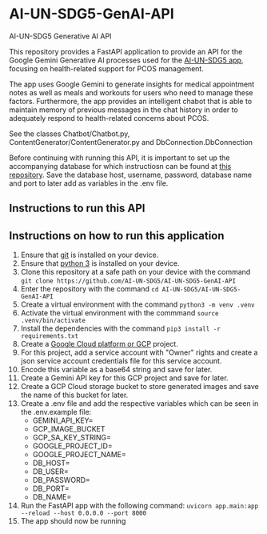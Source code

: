 # AI-UN-SDG5-GenAI-API
AI-UN-SDG5 Generative AI API

This repository provides a FastAPI application to provide an API for the Google Gemini Generative AI processes used for the [AI-UN-SDG5 app](https://github.com/AI-UN-SDG5/AI-UN-SDG5-App), focusing on health-related support for PCOS management.

The app uses Google Gemini to generate insights for medical appointment notes as well as meals and workouts for users who need to manage these factors. Furthermore, the app provides an intelligent chabot that is able to maintain memory of previous messages in the chat history in order to adequately respond to health-related concerns about PCOS.

See the classes Chatbot/Chatbot.py, ContentGenerator/ContentGenerator.py and DbConnection.DbConnection

Before continuing with running this API, it is important to set up the accompanying database for which instructiosn can be found at [this repository](https://github.com/AI-UN-SDG5/AI-UN-SDG5_Data_Preparation). Save the database host, username, password, database name and port to later add as variables in the .env file.

## Instructions to run this API
## Instructions on how to run this application
1. Ensure that [git](https://git-scm.com/downloads) is installed on your device.
2. Ensure that [python 3](https://www.python.org/downloads/) is installed on your device.
3. Clone this repository at a safe path on your device with the command ```git clone https://github.com/AI-UN-SDG5/AI-UN-SDG5-GenAI-API```
4. Enter the repository with the command ```cd AI-UN-SDG5/AI-UN-SDG5-GenAI-API```
5. Create a virtual environment with the command ```python3 -m venv .venv```
6. Activate the virtual environment with the commmand  ```source .venv/bin/activate```
7. Install the dependencies with the command ```pip3 install -r requirements.txt```
8. Create a [Google Cloud platform or GCP](https://cloud.google.com/) project.
9. For this project, add a service account with "Owner" rights and create a json service account credentials file for this service account.
10. Encode this variable as a base64 string and save for later.
11. Create a Gemini API key for this GCP project and save for later.
12. Create a GCP Cloud storage bucket to store generated images and save the name of this bucket for later.
13. Create a .env file and add the respective variables which can be seen in the .env.example file:
    - GEMINI_API_KEY=
    - GCP_IMAGE_BUCKET
    - GCP_SA_KEY_STRING=
    - GOOGLE_PROJECT_ID=
    - GOOGLE_PROJECT_NAME=
    - DB_HOST=
    - DB_USER=
    - DB_PASSWORD=
    - DB_PORT=
    - DB_NAME=
14. Run the FastAPI app with the following command: ```uvicorn app.main:app --reload --host 0.0.0.0 --port 8000```
15. The app should now be running 